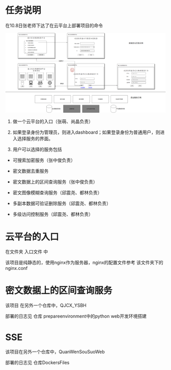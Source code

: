 # 任务说明

在10.8日张老师下达了在云平台上部署项目的命令

![睿云安全数据服务平台实施方案-20181008](imgs/睿云安全数据服务平台实施方案-20181008.png)


1. 做一个云平台的入口（张萌、尚晶负责）

2. 如果登录身份为管理员，则进入dashboard；如果登录身份为普通用户，则进入选择服务的界面。

3. 用户可以选择的服务包括

* 可搜索加密服务（张中俊负责）

* 密文数据去重服务

* 密文数据上的区间查询服务（张中俊负责）

* 密文图像模糊查询服务（邱震尧、都林负责）

* 多副本数据可验证删除服务（邱震尧、都林负责）

* 多级访问控制服务（邱震尧、都林负责）

# 云平台的入口

在文件夹 入口文件 中

该项目是纯静态的，使用nginx作为服务器，nginx的配置文件参考 该文件夹下的nginx.conf

# 密文数据上的区间查询服务

该项目 在另外一个仓库中，QJCX_YSBH

部署的日志见 仓库 prepareenvironment中的python web开发环境搭建

# SSE

该项目在另外一个仓库中，QuanWenSouSuoWeb

部署的日志见 仓库DockersFiles